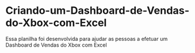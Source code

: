 # Criando-um-Dashboard-de-Vendas-do-Xbox-com-Excel

Essa planilha foi desenvolvida para ajudar as pessoas a efetuar um Dashboard de Vendas do Xbox com Excel
